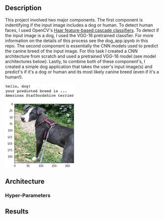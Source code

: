 [//]: # (Image References)

[image1]: ./images/sample_dog_output.png "Sample Output"
[image2]: ./images/vgg16_model.png "VGG-16 Model Layers"
[image3]: ./images/vgg16_model_draw.png "VGG16 Model Figure"


## Description

This project involved two major components. The first component is indentifying if the input image includes a dog or human. To detect human faces, I used OpenCV's [Haar feature-based cascade classifiers](https://docs.opencv.org/trunk/d7/d8b/tutorial_py_face_detection.html). To detect if the input image is a dog, I used the VGG-16 pretrained classfier. For more information on the details of this process see the dog_app.ipynb in this repo. The second component is essentially the CNN models used to predict the canine breed of the input image. For this task I created a CNN architecture from scratch and used a pretrained VGG-16 model (see model architectures below). Lastly, to combine both of these component's, I created a simple dog application that takes the user's input image(s) and predict's if it's a dog or human and its most likely canine breed (even if it's a human!).


![Sample Output][image1]

## Architecture

### Hyper-Parameters

## Results

